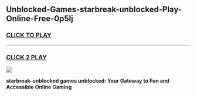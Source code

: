 
## Unblocked-Games-starbreak-unblocked-Play-Online-Free-0p5lj
<h3>
<a href="https://premium76.site?title=starbreak-unblocked&ref=26A">CLICK TO PLAY</a></h3>
<hr>

<h3>
<a href="https://premium76.site?title=starbreak-unblocked&ref=26A">CLICK 2 PLAY</a>
  
</h3>

<a href="https://premium76.site?title=starbreak-unblocked&ref=26A"><img src="https://clearcache.store/games.png"></a>


**starbreak-unblocked games unblocked: Your Gateway to Fun and Accessible Online Gaming**
